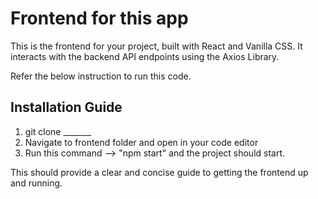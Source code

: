 # Frontend for this app
This is the frontend for your project, built with React and Vanilla CSS. It interacts with the backend API endpoints using the Axios Library.

Refer the below instruction to run this code.

## Installation Guide
1. git clone _______
2. Navigate to frontend folder and open in your code editor
3. Run this command --> "npm start" and the project should start.

This should provide a clear and concise guide to getting the frontend up and running. 
